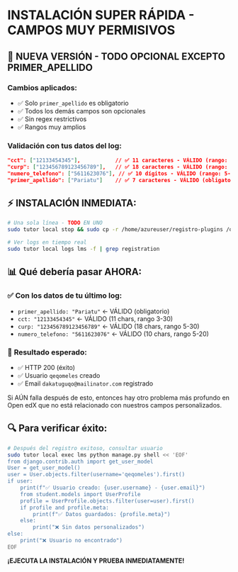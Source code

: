 # INSTALACIÓN SUPER RÁPIDA - CAMPOS MUY PERMISIVOS

## 🚨 **NUEVA VERSIÓN - TODO OPCIONAL EXCEPTO PRIMER_APELLIDO**

### **Cambios aplicados:**
- ✅ Solo `primer_apellido` es obligatorio
- ✅ Todos los demás campos son opcionales
- ✅ Sin regex restrictivos
- ✅ Rangos muy amplios

### **Validación con tus datos del log:**
```json
"cct": ["12133454345"],           // ✅ 11 caracteres - VÁLIDO (rango: 3-30)
"curp": ["123456789123456789"],   // ✅ 18 caracteres - VÁLIDO (rango: 5-30) 
"numero_telefono": ["5611623076"], // ✅ 10 dígitos - VÁLIDO (rango: 5-20)
"primer_apellido": ["Pariatu"]    // ✅ 7 caracteres - VÁLIDO (obligatorio)
```

## ⚡ **INSTALACIÓN INMEDIATA:**

```bash
# Una sola línea - TODO EN UNO
sudo tutor local stop && sudo cp -r /home/azureuser/registro-plugins /opt/ && sudo chown -R root:root /opt/registro-plugins && sudo tutor plugins uninstall customregistration && sudo tutor plugins install /opt/registro-plugins && sudo tutor plugins enable customregistration && sudo tutor images build openedx && sudo tutor local start -d

# Ver logs en tiempo real
sudo tutor local logs lms -f | grep registration
```

## 📊 **Qué debería pasar AHORA:**

### ✅ **Con los datos de tu último log:**
- `primer_apellido: "Pariatu"` ← VÁLIDO (obligatorio)
- `cct: "12133454345"` ← VÁLIDO (11 chars, rango 3-30)
- `curp: "123456789123456789"` ← VÁLIDO (18 chars, rango 5-30)
- `numero_telefono: "5611623076"` ← VÁLIDO (10 chars, rango 5-20)

### 🎯 **Resultado esperado:**
- ✅ HTTP 200 (éxito)
- ✅ Usuario `qeqomeles` creado
- ✅ Email `dakatuguqo@mailinator.com` registrado

Si AÚN falla después de esto, entonces hay otro problema más profundo en Open edX que no está relacionado con nuestros campos personalizados.

## 🔍 **Para verificar éxito:**

```bash
# Después del registro exitoso, consultar usuario
sudo tutor local exec lms python manage.py shell << 'EOF'
from django.contrib.auth import get_user_model
User = get_user_model()
user = User.objects.filter(username='qeqomeles').first()
if user:
    print(f"✅ Usuario creado: {user.username} - {user.email}")
    from student.models import UserProfile
    profile = UserProfile.objects.filter(user=user).first()
    if profile and profile.meta:
        print(f"✅ Datos guardados: {profile.meta}")
    else:
        print("❌ Sin datos personalizados")
else:
    print("❌ Usuario no encontrado")
EOF
```

**¡EJECUTA LA INSTALACIÓN Y PRUEBA INMEDIATAMENTE!**
